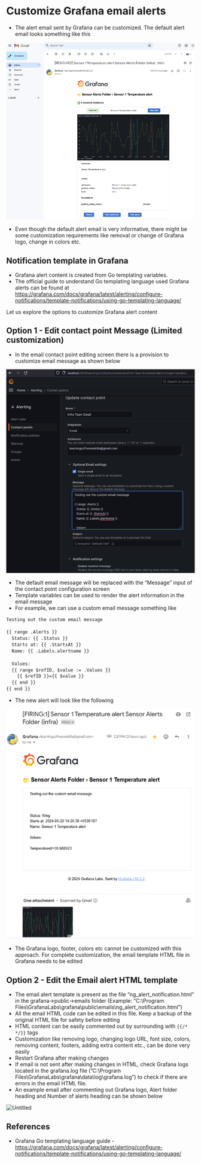 # Customize Grafana email alerts

- The alert email sent by Grafana can be customized. The default alert email looks something like this

![grafana_alert_email_image_demo.png](https://github.com/nagasudhirpulla/taming_python/blob/master/blog/skills/assets/img/grafana_alert_email_image_demo.png?raw=true)

- Even though the default alert email is very informative, there might be some customization requirements like removal or change of Grafana logo, change in colors etc.

## Notification template in Grafana

- Grafana alert content is created from Go templating variables.
- The official guide to understand Go templating language used Grafana alerts can be found at https://grafana.com/docs/grafana/latest/alerting/configure-notifications/template-notifications/using-go-templating-language/

Let us explore the options to customize Grafana alert content

## Option 1 - Edit contact point Message (Limited customization)

- In the email contact point editing screen there is a provision to customize email message as shown below

![grafana_email_message_customize.png](https://github.com/nagasudhirpulla/taming_python/blob/master/blog/skills/assets/img/grafana_email_message_customize.png?raw=true)

- The default email message will be replaced with the “Message” input of the contact point configuration screen
- Template variables can be used to render the alert information in the email message
- For example, we can use a custom email message something like

```html
Testing out the custom email message

{{ range .Alerts }}
  Status: {{ .Status }}
  Starts at: {{ .StartsAt }}
  Name: {{ .Labels.alertname }}
  
  Values:
  {{ range $refID, $value := .Values }}
    {{ $refID }}={{ $value }}
  {{ end }}
{{ end }}

```

- The new alert will look like the following

![grafana_custom_email_message_demo.png](https://github.com/nagasudhirpulla/taming_python/blob/master/blog/skills/assets/img/grafana_custom_email_message_demo.png?raw=true)

- The Grafana logo, footer, colors etc cannot be customized with this approach. For complete customization, the email template HTML file in Grafana needs to be edited

## Option 2 - Edit the Email alert HTML template

- The email alert template is present as the file “ng_alert_notification.html” in the grafana→public→emails folder (Example: “C:\Program Files\GrafanaLabs\grafana\public\emails\ng_alert_notification.html”)
- All the email HTML code can be edited in this file. Keep a backup of the original HTML file for safety before editing
- HTML content can be easily commented out by surrounding with `{{/*` `*/}}` tags
- Customization like removing logo, changing logo URL, font size, colors, removing content, footers, adding extra content etc., can be done very easily
- Restart Grafana after making changes
- If email is not sent after making changes in HTML, check Grafana logs located in the grafana.log file (”C:\Program Files\GrafanaLabs\grafana\data\log\grafana.log”) to check if there are errors in the email HTML file.
- An example email after commenting out Grafana logo, Alert folder heading and Number of alerts heading can be shown below

![Untitled](https://prod-files-secure.s3.us-west-2.amazonaws.com/e2127588-bc2c-4960-9072-182c822d4772/170cc36d-b626-42ec-8d44-1864277692b3/Untitled.png)

## References

- Grafana Go templating language guide - https://grafana.com/docs/grafana/latest/alerting/configure-notifications/template-notifications/using-go-templating-language/
<!--stackedit_data:
eyJoaXN0b3J5IjpbLTEzOTY3MDYwMjYsLTU0NjgzODQ2MywtMT
Y5MTY2ODk2NF19
-->